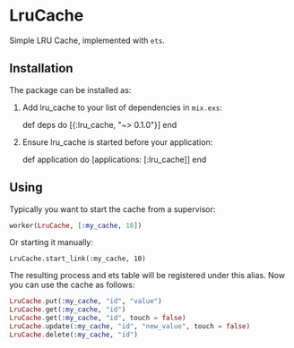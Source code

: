 # LruCache

Simple LRU Cache, implemented with `ets`.

## Installation

The package can be installed as:

  1. Add lru_cache to your list of dependencies in `mix.exs`:

        def deps do
          [{:lru_cache, "~> 0.1.0"}]
        end

  2. Ensure lru_cache is started before your application:

        def application do
          [applications: [:lru_cache]]
        end

## Using

Typically you want to start the cache from a supervisor:

```elixir
worker(LruCache, [:my_cache, 10])
```

Or starting it manually:

```
LruCache.start_link(:my_cache, 10)
```

The resulting process and ets table will be registered under this alias. Now you can use the cache as follows:

```elixir
LruCache.put(:my_cache, "id", "value")
LruCache.get(:my_cache, "id")
LruCache.get(:my_cache, "id", touch = false)
LruCache.update(:my_cache, "id", "new_value", touch = false)
LruCache.delete(:my_cache, "id")
```
